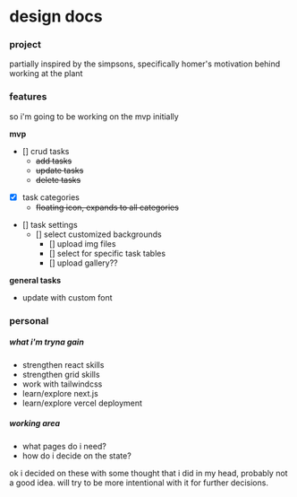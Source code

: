 # design docs

### project

partially inspired by the simpsons, specifically homer's motivation behind working at the plant

### features

so i'm going to be working on the mvp initially

**mvp**

- [] crud tasks
  - ~~add tasks~~
  - ~~update tasks~~
  - ~~delete tasks~~
- [x] task categories
  - ~~floating icon, expands to all categories~~
- [] task settings
  - [] select customized backgrounds
    - [] upload img files
    - [] select for specific task tables
    - [] upload gallery??

**general tasks**

- update with custom font

### personal

##### what i'm tryna gain

- strengthen react skills
- strengthen grid skills
- work with tailwindcss
- learn/explore next.js
- learn/explore vercel deployment

##### working area

- what pages do i need?
- how do i decide on the state?

ok i decided on these with some thought that i did in my head, probably not a good idea. will try to be more intentional with it for further decisions.

